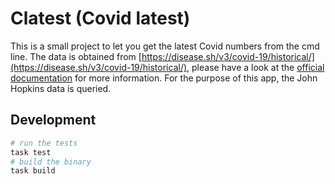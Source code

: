 # Clatest (Covid latest)

This is a small project to let you get the latest Covid numbers from the cmd line. The data is obtained from [https://disease.sh/v3/covid-19/historical/](https://disease.sh/v3/covid-19/historical/), please have a look at the [official documentation](https://disease.sh/docs/) for more information. For the purpose of this app, the John Hopkins data is queried. 

## Development

```bash
# run the tests
task test 
# build the binary
task build
```


